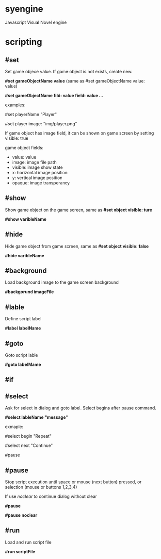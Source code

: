 # syengine
Javascript Visual Novel engine

# scripting

## #set

Set game objecе value. If game object is not exists, create new.

**#set gameObjectName value** (same as #set gameObjectName value: value)
 
**#set gameObjectName fild: value field: value ...**

examples:

 #set playerName "Player"
 
 #set player image: "img/player.png"

If game object has image field, it can be shown on game screen by setting visible: true

game object fields:

* value: value
* image: image file path
* visible: image show state
* x: horizontal image position
* y: vertical image position
* opaque: image transperancy

## #show

Show game object on the game screen, same as **#set object visible: ture**

**#show varibleName**

## #hide

Hide game object from game screen, same as **#set object visible: false**

**#hide varibleName**

## #background

Load background image to the game screen background

**#backgorund imageFile**

## #lable

Define script label

**#label labelName**

## #goto

Goto script lable

**#goto labelMame**

## #if

## #select

Ask for select in dialog and goto label. Select begins after pause command.

**#select lableName "message"**

exmaple:

 #select begin "Repeat"
 
 #select next "Continue"
 
 #pause

## #pause

Stop script execution until space or mouse (next button) pressed, or selection (mouse or buttons 1,2,3,4)

If use *noclear* to continue dialog without clear

**#pause**

**#pause noclear**

## #run

Load and run script file

**#run scriptFile**
